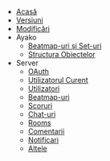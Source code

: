 * [Acasă](/ro/)
* [Versiuni](/ro/versions/)
* [Modificări](/ro/changelog/)
* Ayako
  * [Beatmap-uri și Set-uri](/ro/ayako/)
  * [Structura Obiectelor](/ro/ayako/structures.md)
* Server
  * [OAuth](/ro/server/oauth/)
  * [Utilizatorul Curent](/ro/server/me/)
  * [Utilizatori](/ro/server/users/)
  * [Beatmap-uri](/ro/server/beatmaps/)
  * [Scoruri](/ro/server/scores/)
  * [Chat-uri](/ro/server/chat/)
  * [Rooms](/ro/server/rooms/)
  * [Comentarii](/ro/server/comments/)
  * [Notificari](/ro/server/notifications/)
  * [Altele](/ro/server/misc/)
